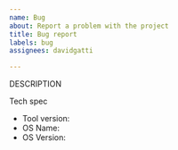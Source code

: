 ```yaml
---
name: Bug
about: Report a problem with the project
title: Bug report
labels: bug
assignees: davidgatti

---
```


DESCRIPTION

Tech spec

- Tool version:
- OS Name:
- OS Version:
